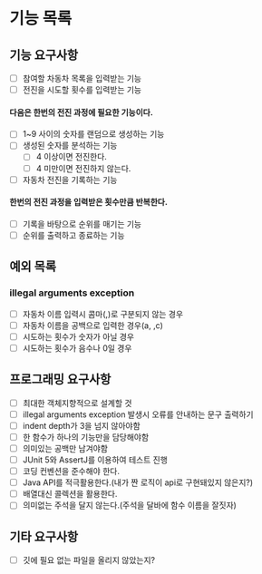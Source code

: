 # 기능 목록
## 기능 요구사항
- [ ] 참여할 차동차 목록을 입력받는 기능
- [ ] 전진을 시도할 횟수를 입력받는 기능
#### 다음은 한번의 전진 과정에 필요한 기능이다.
  - [ ] 1~9 사이의 숫자를 랜덤으로 생성하는 기능
  - [ ] 생성된 숫자를 분석하는 기능
    - [ ] 4 이상이면 전진한다.
    - [ ] 4 미만이면 전진하지 않는다.
  - [ ] 자동차 전진을 기록하는 기능
#### 한번의 전진 과정을 입력받은 횟수만큼 반복한다.
- [ ] 기록을 바탕으로 순위를 매기는 기능
- [ ] 순위를 출력하고 종료하는 기능
 
## 예외 목록
### illegal arguments exception
- [ ] 자동차 이름 입력시 콤마(,)로 구분되지 않는 경우
- [ ] 자동차 이름을 공백으로 입력한 경우(a, ,c)
- [ ] 시도하는 횟수가 숫자가 아닐 경우
- [ ] 시도하는 횟수가 음수나 0일 경우

## 프로그래밍 요구사항
- [ ] 최대한 객체지향적으로 설계할 것
- [ ] illegal arguments exception 발생시 오류를 안내하는 문구 출력하기
- [ ] indent depth가 3을 넘지 않아야함
- [ ] 한 함수가 하나의 기능만을 담당해야함
- [ ] 의미있는 공백만 남겨야함
- [ ] JUnit 5와 AssertJ를 이용하여 테스트 진행
- [ ] 코딩 컨벤션을 준수해야 한다.
- [ ] Java API를 적극활용한다.(내가 짠 로직이 api로 구현돼있지 않은지?)
- [ ] 배열대신 콜렉션을 활용한다.
- [ ] 의미없는 주석을 달지 않는다.(주석을 달바에 함수 이름을 잘짓자)

## 기타 요구사항
- [ ] 깃에 필요 없는 파일을 올리지 않았는지?